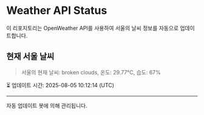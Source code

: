 
# Weather API Status

이 리포지토리는 OpenWeather API를 사용하여 서울의 날씨 정보를 자동으로 업데이트합니다.

## 현재 서울 날씨
> 서울의 현재 날씨: broken clouds, 온도: 29.77°C, 습도: 67%

⏳ 업데이트 시간: 2025-08-05 10:12:14 (UTC)

---
자동 업데이트 봇에 의해 관리됩니다.
